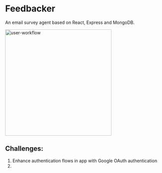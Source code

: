 # Feedbacker

An email survey agent based on React, Express and MongoDB.

<img width="342" alt="user-workflow" src="https://user-images.githubusercontent.com/20265633/36164746-54797ebc-10bb-11e8-9079-914162e2bb87.PNG">

## Challenges:

1. Enhance authentication flows in app with Google OAuth authentication
2. 